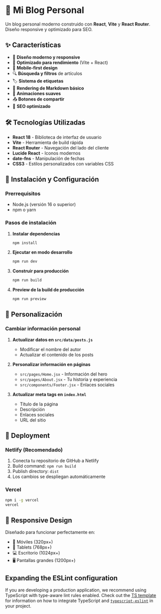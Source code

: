 # 📝 Mi Blog Personal

Un blog personal moderno construido con **React**, **Vite** y **React Router**. Diseño responsive y optimizado para SEO.

## ✨ Características

- 🎨 **Diseño moderno y responsive**
- 🚀 **Optimizado para rendimiento** (Vite + React)
- 📱 **Mobile-first design**
- 🔍 **Búsqueda y filtros** de artículos
- 🏷️ **Sistema de etiquetas**
- 📖 **Rendering de Markdown básico**
- 🌟 **Animaciones suaves**
- 📤 **Botones de compartir**
- 🎯 **SEO optimizado**

## 🛠️ Tecnologías Utilizadas

- **React 18** - Biblioteca de interfaz de usuario
- **Vite** - Herramienta de build rápida
- **React Router** - Navegación del lado del cliente
- **Lucide React** - Iconos modernos
- **date-fns** - Manipulación de fechas
- **CSS3** - Estilos personalizados con variables CSS

## 🚀 Instalación y Configuración

### Prerrequisitos

- Node.js (versión 16 o superior)
- npm o yarn

### Pasos de instalación

1. **Instalar dependencias**
   ```bash
   npm install
   ```

2. **Ejecutar en modo desarrollo**
   ```bash
   npm run dev
   ```

3. **Construir para producción**
   ```bash
   npm run build
   ```

4. **Preview de la build de producción**
   ```bash
   npm run preview
   ```

## 📝 Personalización

### Cambiar información personal

1. **Actualizar datos en `src/data/posts.js`**
   - Modificar el nombre del autor
   - Actualizar el contenido de los posts

2. **Personalizar información en páginas**
   - `src/pages/Home.jsx` - Información del hero
   - `src/pages/About.jsx` - Tu historia y experiencia
   - `src/components/Footer.jsx` - Enlaces sociales

3. **Actualizar meta tags en `index.html`**
   - Título de la página
   - Descripción
   - Enlaces sociales
   - URL del sitio

## 🚀 Deployment

### Netlify (Recomendado)

1. Conecta tu repositorio de GitHub a Netlify
2. Build command: `npm run build`
3. Publish directory: `dist`
4. Los cambios se despliegan automáticamente

### Vercel

```bash
npm i -g vercel
vercel
```

## 📱 Responsive Design

Diseñado para funcionar perfectamente en:

- 📱 Móviles (320px+)
- 📱 Tablets (768px+)
- 💻 Escritorio (1024px+)
- 🖥️ Pantallas grandes (1200px+)

## Expanding the ESLint configuration

If you are developing a production application, we recommend using TypeScript with type-aware lint rules enabled. Check out the [TS template](https://github.com/vitejs/vite/tree/main/packages/create-vite/template-react-ts) for information on how to integrate TypeScript and [`typescript-eslint`](https://typescript-eslint.io) in your project.
